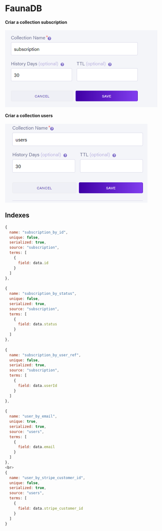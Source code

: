 <h1> FaunaDB </h1>
<h4> Criar a collection subscription </h4>
<img align="center" alt="faunadb"  src="https://github.com/eugeniol2/assets/blob/ignewsAssets/faunadb.png" />
<h4> Criar a collection users </h4>
<img align="center" alt="faunadbuser"  src="https://github.com/eugeniol2/assets/blob/ignewsAssets/faunadbuser.png" />

<h2> Indexes </h2>

  ```js
  {
    name: "subscription_by_id",
    unique: false,
    serialized: true,
    source: "subscription",
    terms: [
      {
        field: data.id
      }
    ]
  },
  
  {
    name: "subscription_by_status",
    unique: false,
    serialized: true,
    source: "subscription",
    terms: [
      {
        field: data.status
      }
    ]
  },
  
  {
    name: "subscription_by_user_ref",
    unique: false,
    serialized: true,
    source: "subscription",
    terms: [
      {
        field: data.userId
      }
    ]
  },
  
  {
    name: "user_by_email",
    unique: true,
    serialized: true,
    source: "users",
    terms: [
      {
        field: data.email
      }
    ]
  },
  <br>
  {
    name: "user_by_stripe_customer_id",
    unique: false,
    serialized: true,
    source: "users",
    terms: [
      {
        field: data.stripe_customer_id
      }
    ]
  }
  ```
